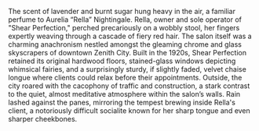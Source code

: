 The scent of lavender and burnt sugar hung heavy in the air, a familiar perfume to Aurelia “Rella” Nightingale.  Rella, owner and sole operator of "Shear Perfection," perched precariously on a wobbly stool, her fingers expertly weaving through a cascade of fiery red hair.  The salon itself was a charming anachronism nestled amongst the gleaming chrome and glass skyscrapers of downtown Zenith City.  Built in the 1920s, Shear Perfection retained its original hardwood floors, stained-glass windows depicting whimsical fairies, and a surprisingly sturdy, if slightly faded, velvet chaise longue where clients could relax before their appointments. Outside, the city roared with the cacophony of traffic and construction, a stark contrast to the quiet, almost meditative atmosphere within the salon’s walls. Rain lashed against the panes, mirroring the tempest brewing inside Rella's client, a notoriously difficult socialite known for her sharp tongue and even sharper cheekbones.
